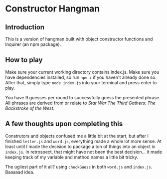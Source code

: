 Constructor Hangman
===================

Introduction
------------
This is a version of hangman built with object constructor functions and Inquirer (an npm package).

How to play
-----------
Make sure your current working directory contains index.js.  Make sure you have dependencies installed, so run `npm i` if you haven't already done so.  After that, simply type `node index.js` into your terminal and press enter to play.

You have 9 guesses per round to successfully guess the presented phrase.  All phrases are derived from or relate to _Star War The Third Gathers:  The Backstroke of the West_.

A few thoughts upon completing this
-----------------------------------
Construtors and objects confused me a little bit at the start, but after I finished `letter.js` and `word.js`, everything made a whole lot more sense.  At least until I made the decision to package a ton of things into an object in `index.js`.  In retrospect, that might have not been the best decision...  it made keeping track of my variable and method names a little bit tricky.

The ugliest part of it all?  using `checkGuess` in both `word.js` and `index.js`.  Baaaaad idea.
